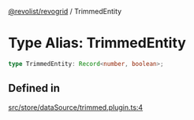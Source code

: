 [@revolist/revogrid](README.md) / TrimmedEntity

# Type Alias: TrimmedEntity

```ts
type TrimmedEntity: Record<number, boolean>;
```

## Defined in

[src/store/dataSource/trimmed.plugin.ts:4](https://github.com/revolist/revogrid/blob/fc07fa1dfd1d2d56902bfb887503d551faf5878d/src/store/dataSource/trimmed.plugin.ts#L4)
